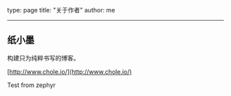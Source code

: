 type: page
title: "关于作者"
author: me

---

## 纸小墨

构建只为纯粹书写的博客。

[http://www.chole.io/](http://www.chole.io/)


Test from zephyr
